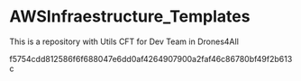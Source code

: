 # AWSInfraestructure_Templates
This is a repository with Utils CFT for Dev Team in Drones4All



f5754cdd812586f6f688047e6dd0af4264907900a2faf46c86780bf49f2b613c

